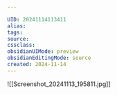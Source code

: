 ```yaml
---

UID: 20241114113411 
alias: 
tags: 
source: 
cssclass: 
obsidianUIMode: preview
obsidianEditingMode: source
created: 2024-11-14
---
```

![[Screenshot_20241113_195811.jpg]]




